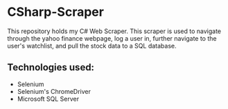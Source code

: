 # CSharp-Scraper
This repository holds my C# Web Scraper. This scraper is used to navigate through the 
yahoo finance webpage, log a user in, further navigate to the user's watchlist, and pull the stock data to a SQL database. 

## Technologies used: 
- Selenium
- Selenium's ChromeDriver
- Microsoft SQL Server
